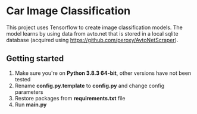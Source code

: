 # Car Image Classification
This project uses Tensorflow to create image classification models. The model learns by using data from avto.net that is stored in a local sqlite database (acquired using https://github.com/peroxy/AvtoNetScraper).

## Getting started
1. Make sure you're on **Python 3.8.3 64-bit**, other versions have not been tested
2. Rename **config.py.template** to **config.py** and change config parameters
3. Restore packages from **requirements.txt** file
4. Run **main.py**

